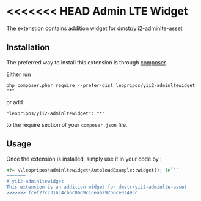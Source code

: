 <<<<<<< HEAD
Admin LTE Widget
================
The extenstion contains addition widget for dmstr/yii2-adminlte-asset

Installation
------------

The preferred way to install this extension is through [composer](http://getcomposer.org/download/).

Either run

```
php composer.phar require --prefer-dist leopripos/yii2-adminltewidget "*"
```

or add

```
"leopripos/yii2-adminltewidget": "*"
```

to the require section of your `composer.json` file.


Usage
-----

Once the extension is installed, simply use it in your code by  :

```php
<?= \\leopripos\adminltewidget\AutoloadExample::widget(); ?>```
=======
# yii2-adminltewidget
This extension is an addition widget for dmstr/yii2-adminlte-asset
>>>>>>> fcef27cc316c4cb6c06d9c1dea6292b6ce03493c

